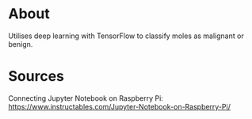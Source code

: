 # About
Utilises deep learning with TensorFlow to classify moles as malignant or benign.
# Sources
Connecting Jupyter Notebook on Raspberry Pi:
https://www.instructables.com/Jupyter-Notebook-on-Raspberry-Pi/
